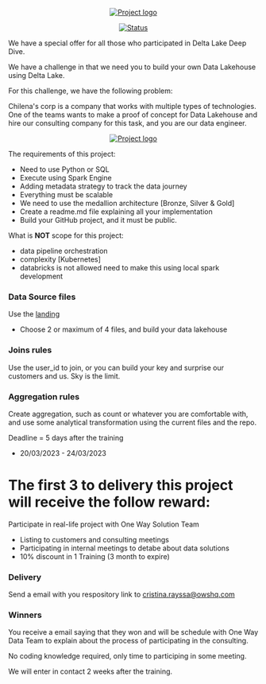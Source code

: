
<p align="center">
  <a href="" rel="noopener">
    <img src="https://github.com/owshq-academy/ws-delta-lake-deep-dive/blob/main/challenge/images/title.png" alt="Project logo">
 </a>
</p>




<div align="center">

[![Status](https://img.shields.io/badge/status-active-success.svg)]()

</div>




We have a special offer for all those who participated in Delta Lake Deep Dive.

We have a challenge in that we need you to build your own Data Lakehouse using Delta Lake.

For this challenge, we have the following problem:

Chilena's corp is a company that works with multiple types of technologies. One of the teams wants to make a proof of concept for Data Lakehouse and hire our consulting company for this task, and you are our data engineer.



<p align="center">
  <a href="" rel="noopener">
    <img src="https://github.com/owshq-academy/ws-delta-lake-deep-dive/blob/main/challenge/images/project.png" alt="Project logo">
 </a>
</p>



The requirements of this project:
* Need to use Python or SQL
* Execute using Spark Engine
* Adding metadata strategy to track the data journey
* Everything must be scalable
* We need to use the medallion architecture [Bronze, Silver & Gold]
* Create a readme.md file explaining all your implementation
* Build your GitHub project, and it must be public.

What is **NOT** scope for this project:
* data pipeline orchestration
* complexity [Kubernetes]
* databricks is not allowed need to make this using local spark development


### Data Source files

Use the [landing](https://github.com/owshq-academy/ws-delta-lake-deep-dive/blob/main/storage/files/landing)

* Choose 2 or maximum of 4 files, and build your data lakehouse

### Joins rules

Use the user_id to join, or you can build your key and surprise our customers and us. Sky is the limit.

### Aggregation rules

Create aggregation, such as count or whatever you are comfortable with, and use some analytical transformation using the current files and the repo.






Deadline = 5 days after the training
* 20/03/2023 - 24/03/2023


# The first 3 to delivery this project will receive the follow reward:

Participate in real-life project with One Way Solution Team
* Listing to customers and consulting meetings
* Participating in internal meetings to detabe about data solutions
* 10% discount in 1 Training (3 month to expire)


### Delivery

Send a email with you respository link to cristina.rayssa@owshq.com

### **Winners**

You receive a email saying that they won and will be schedule with One Way Data Team to explain about the process of participating in the consulting.

No coding knowledge required, only time to participing in some meeting. 

We will enter in contact 2 weeks after the training.